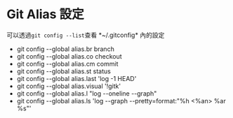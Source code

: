 # Git Alias 設定

可以透過`git config --list`查看 \*~/.gitconfig\* 內的設定

* git config --global alias.br branch
* git config --global alias.co checkout
* git config --global alias.cm commit
* git config --global alias.st status
* git config --global alias.last 'log -1 HEAD'
* git config --global alias.visual '!gitk'
* git config --global alias.l "log --oneline --graph"
* git config --global alias.ls 'log --graph --pretty=format:"%h &lt;%an&gt; %ar %s"'



